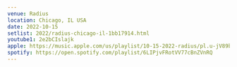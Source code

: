 ```yaml
---
venue: Radius
location: Chicago, IL USA
date: 2022-10-15
setlist: 2022/radius-chicago-il-1bb17914.html
youtube1: 2e2bCIslajk
apple: https://music.apple.com/us/playlist/10-15-2022-radius/pl.u-jV89bNVClBGv6M
spotify: https://open.spotify.com/playlist/6LIPjvFRotVV77cBnZVnRQ
---
```

